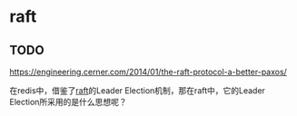 # raft





## TODO



https://engineering.cerner.com/2014/01/the-raft-protocol-a-better-paxos/



在redis中，借鉴了[raft](https://en.wikipedia.org/wiki/Raft_(computer_science))的Leader Election机制，那在raft中，它的Leader Election所采用的是什么思想呢？


